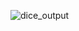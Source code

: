 
![dice_output](https://user-images.githubusercontent.com/87093456/217626254-02d450a4-4d0b-4533-ba93-c6f67850d910.jpg)

